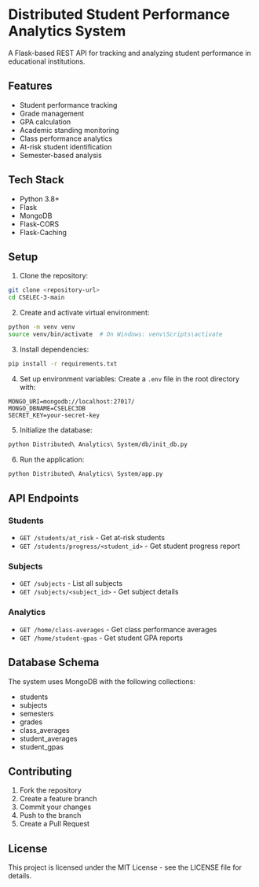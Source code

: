 # Distributed Student Performance Analytics System

A Flask-based REST API for tracking and analyzing student performance in educational institutions.

## Features

- Student performance tracking
- Grade management
- GPA calculation
- Academic standing monitoring
- Class performance analytics
- At-risk student identification
- Semester-based analysis

## Tech Stack

- Python 3.8+
- Flask
- MongoDB
- Flask-CORS
- Flask-Caching

## Setup

1. Clone the repository:
```bash
git clone <repository-url>
cd CSELEC-3-main
```

2. Create and activate virtual environment:
```bash
python -m venv venv
source venv/bin/activate  # On Windows: venv\Scripts\activate
```

3. Install dependencies:
```bash
pip install -r requirements.txt
```

4. Set up environment variables:
Create a `.env` file in the root directory with:
```
MONGO_URI=mongodb://localhost:27017/
MONGO_DBNAME=CSELEC3DB
SECRET_KEY=your-secret-key
```

5. Initialize the database:
```bash
python Distributed\ Analytics\ System/db/init_db.py
```

6. Run the application:
```bash
python Distributed\ Analytics\ System/app.py
```

## API Endpoints

### Students
- `GET /students/at_risk` - Get at-risk students
- `GET /students/progress/<student_id>` - Get student progress report

### Subjects
- `GET /subjects` - List all subjects
- `GET /subjects/<subject_id>` - Get subject details

### Analytics
- `GET /home/class-averages` - Get class performance averages
- `GET /home/student-gpas` - Get student GPA reports

## Database Schema

The system uses MongoDB with the following collections:
- students
- subjects
- semesters
- grades
- class_averages
- student_averages
- student_gpas

## Contributing

1. Fork the repository
2. Create a feature branch
3. Commit your changes
4. Push to the branch
5. Create a Pull Request

## License

This project is licensed under the MIT License - see the LICENSE file for details. 